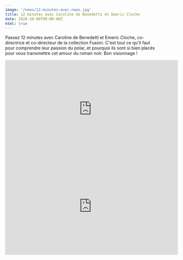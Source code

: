 ```yaml
---
image: '/news/12-minutes-avec.news.jpg'
title: 12 minutes avec Caroline de Benedetti et Emeric Cloche
date: 2020-10-08T00:00:00Z
html: true
---
```


<p>
  Passez 12 minutes avec Caroline de Benedetti et Emeric Cloche,
  co-directrice et co-directeur de la collection Fusion. C'est tout ce
  qu'il faut pour comprendre leur passion du polar, et pourquoi ils sont
  si bien placés pour vous transmettre cet amour du roman noir. Bon
  visionnage !
</p>
<div class="news-youtube-video">
  <iframe width="560" height="315" src="https://www.youtube.com/embed/OnEjlEo4wnA" frameBorder="0" allow="accelerometer; autoplay; clipboard-write; encrypted-media; gyroscope; picture-in-picture" allowFullScreen></iframe>
</div>
<div class="news-youtube-video">
  <iframe width="560" height="315" src="https://www.youtube.com/embed/lgcs4AIQKXc" frameBorder="0" allow="accelerometer; autoplay; clipboard-write; encrypted-media; gyroscope; picture-in-picture" allowFullScreen></iframe>
</div>


